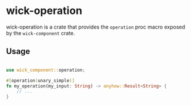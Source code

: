 # wick-operation

wick-operation is a crate that provides the `operation` proc macro exposed by the `wick-component` crate.

## Usage

```rust

use wick_component::operation;

#[operation(unary_simple)]
fn my_operation(my_input: String) -> anyhow::Result<String> {
    // ...
}
```

